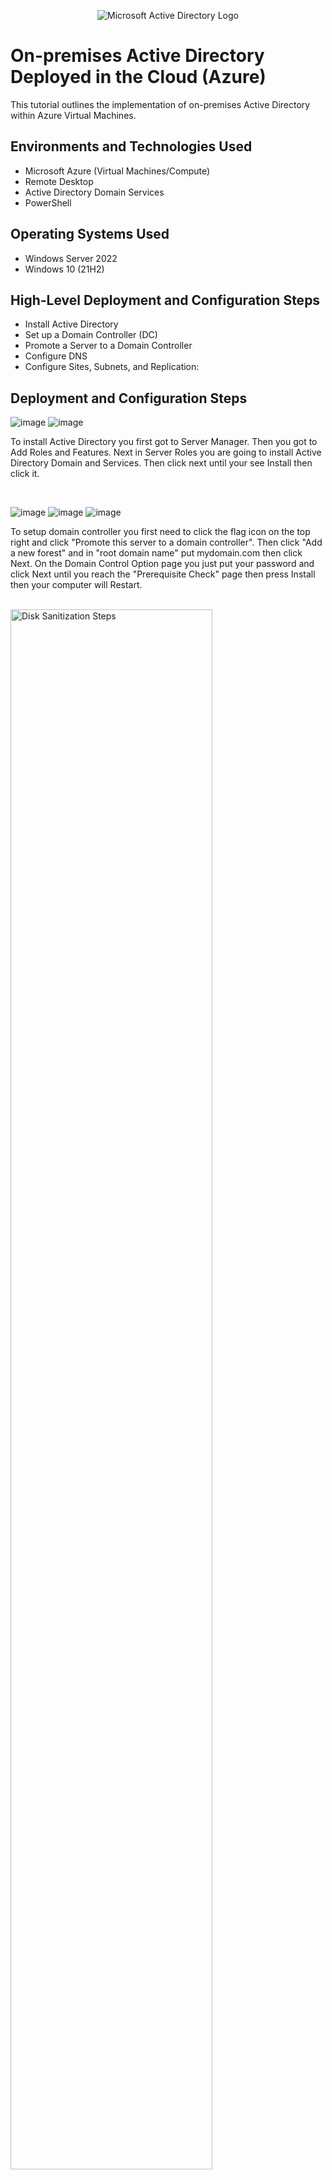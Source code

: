 <p align="center">
<img src="https://i.imgur.com/pU5A58S.png" alt="Microsoft Active Directory Logo"/>
</p>

<h1>On-premises Active Directory Deployed in the Cloud (Azure)</h1>
This tutorial outlines the implementation of on-premises Active Directory within Azure Virtual Machines.<br />




<h2>Environments and Technologies Used</h2>

- Microsoft Azure (Virtual Machines/Compute)
- Remote Desktop
- Active Directory Domain Services
- PowerShell

<h2>Operating Systems Used </h2>

- Windows Server 2022
- Windows 10 (21H2)

<h2>High-Level Deployment and Configuration Steps</h2>

- Install Active Directory
- Set up a Domain Controller (DC)
- Promote a Server to a Domain Controller
- Configure DNS
- Configure Sites, Subnets, and Replication:

<h2>Deployment and Configuration Steps</h2>


![image](https://github.com/user-attachments/assets/d0ffeca7-3c14-4460-999e-1e7255718403)
![image](https://github.com/user-attachments/assets/0b5f8c85-598b-4381-b1bb-a2dc946560d9)


<p>
To install Active Directory you first got to Server Manager. Then you got to Add Roles and Features. Next in Server Roles you are going to install Active Directory Domain and Services. Then click next until your see Install then click it.
</p>
<br />

![image](https://github.com/user-attachments/assets/47d6acb7-88b4-4625-bd7d-46c6f263c015)
![image](https://github.com/user-attachments/assets/8e133e83-2d76-48cc-9911-94207c68f335)
![image](https://github.com/user-attachments/assets/3d0de934-6362-4185-9cca-6a86533f9925)



<p>
To setup domain controller you first need to click the flag icon on the top right and click "Promote this server to a domain controller". Then click "Add a new forest" and in "root domain name" put mydomain.com then click Next. On the Domain Control Option page you just put your password and click Next until you reach the "Prerequisite Check" page then press Install then your computer will Restart.
</p>
<br />

<img src="https://i.imgur.com/DJmEXEB.png" height="80%" width="80%" alt="Disk Sanitization Steps"/>
</p>
<p>
Lorem ipsum dolor sit amet, consectetur adipiscing elit, sed do eiusmod tempor incididunt ut labore et dolore magna aliqua. Ut enim ad minim veniam, quis nostrud exercitation ullamco laboris nisi ut aliquip ex ea commodo consequat. Duis aute irure dolor in reprehenderit in voluptate velit esse cillum dolore eu fugiat nulla pariatur.
</p>
<br />
